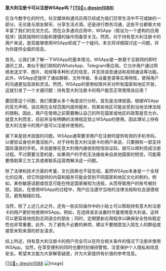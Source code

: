 **意大利注册卡可以注册WSApp吗？[[TG💪+ @esim1088](https://t.me/s/esim1088)]**

在当今数字化的时代，社交媒体和通讯应用已经成为我们日常生活中不可或缺的一部分。无论是与朋友聊天、分享生活点滴，还是进行商务沟通，这些平台都极大地丰富了我们的交流方式。而在众多通讯应用中，WSApp（假设为一个虚构的应用程序）因其独特的功能和便捷的操作而备受关注。然而，对于持有意大利注册卡的用户来说，是否能够使用WSApp却成了一个疑问。本文将详细探讨这一问题，并为你提供全面的信息。

首先，让我们来了解一下WSApp的基本情况。WSApp是一款基于互联网的即时通讯工具，类似于我们熟知的WhatsApp、Telegram等应用。它允许用户通过网络发送文字、图片、视频等多种形式的信息，并支持语音通话和视频通话等功能。此外，WSApp还提供了诸如群聊、文件传输、多设备登录等实用特性，使得用户的沟通更加高效和灵活。然而，WSApp的使用权限并非对所有国家和地区开放，这就引发了一个关键问题：持有意大利注册卡的用户能否正常使用该应用？

要回答这个问题，我们需要从多个角度进行分析。首先是法律层面。根据WSApp的官方声明，该应用在全球范围内提供服务，但某些地区可能会受到当地法律法规的限制。因此，用户在使用之前需要确认自己的所在国家或地区的政策是否允许。就意大利而言，目前并没有明确的法律规定禁止WSApp的使用，因此理论上持有意大利注册卡的用户是可以注册并使用的。

接下来是技术层面的问题。WSApp通常要求用户在注册时提供有效的手机号码，以便验证身份并激活账户。对于持有意大利注册卡的用户来说，只要拥有一部支持国际漫游的手机，并且能够在意大利境内接收到短信验证码，就可以顺利完成注册过程。不过需要注意的是，如果用户的手机无法接收来自其他国家的短信，可能需要借助第三方工具或者联系运营商解决这一问题。

除了法律和技术方面的考量，文化因素也不容忽视。虽然WSApp本身是一个全球化的应用，但它所提供的内容和服务可能会受到不同国家和地区文化的制约。例如，某些敏感话题或信息可能在特定国家被视为违规，从而导致用户的账号被封禁。因此，在使用WSApp的过程中，用户应当遵守当地的法律法规和社会道德规范，避免触碰红线。

当然，除了上述几点之外，还有一些实际操作中的小贴士可以帮助持有意大利注册卡的用户更好地使用WSApp。例如，在选择语言设置时尽量使用意大利语，这样可以更容易地找到志同道合的朋友；同时，定期更新应用程序以确保安全性和稳定性也非常重要。此外，为了避免不必要的麻烦，建议不要随意加入陌生人的群组或接受未知来源的好友请求。

综上所述，持有意大利注册卡的用户完全可以在符合相关条件的情况下注册并使用WSApp。当然，在享受便利的同时也要时刻保持警惕，注意保护个人隐私和信息安全。希望本文能为大家解答疑惑，并为大家提供有价值的参考信息。

[[TG💪+ @esim1088](https://t.me/s/esim1088) ![Image](https://i.postimg.cc/4NQfJmqS/Snipaste-2025-05-13-00-14-12.png)]